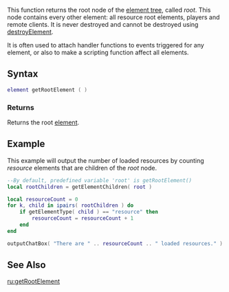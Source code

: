 This function returns the root node of the [element tree](/docs/element_tree.md "wikilink"), called *root*. This node contains every other element: all resource root elements, players and remote clients. It is never destroyed and cannot be destroyed using [destroyElement](/docs/destroyelement.md "wikilink").

It is often used to attach handler functions to events triggered for any element, or also to make a scripting function affect all elements.

Syntax
------

``` lua
element getRootElement ( )
```

### Returns

Returns the root [element](/docs/element.md "wikilink").

Example
-------

This example will output the number of loaded resources by counting *resource* elements that are children of the *root* node.

``` lua
--By default, predefined variable 'root' is getRootElement()
local rootChildren = getElementChildren( root )

local resourceCount = 0
for k, child in ipairs( rootChildren ) do
    if getElementType( child ) == "resource" then
        resourceCount = resourceCount + 1
    end
end

outputChatBox( "There are " .. resourceCount .. " loaded resources." )
```

See Also
--------

[ru:getRootElement](/docs/ru-getrootelement.md "wikilink")

